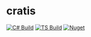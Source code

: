 # cratis

[![C# Build](https://github.com/Cratis/cratis/actions/workflows/dotnet-build.yml/badge.svg)](https://github.com/Cratis/cratis/actions/workflows/dotnet-build.yml)
[![TS Build](https://github.com/Cratis/cratis/actions/workflows/node-build.yml/badge.svg)](https://github.com/Cratis/cratis/actions/workflows/node-build.yml)
[![Nuget](https://img.shields.io/nuget/v/cratis)](http://nuget.org/packages/cratis)

